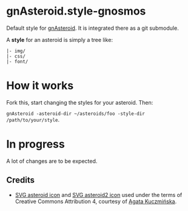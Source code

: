 # gnAsteroid.style-gnosmos

Default style for [gnAsteroid](https://github.com/gnAsteroid/gnAsteroid).
It is integrated there as a git submodule.

A **style** for an asteroid is simply a tree like:

```
|- img/
|- css/
|- font/
```

# How it works

Fork this, start changing the styles for your asteroid. Then:

`gnAsteroid -asteroid-dir ~/asteroids/foo -style-dir /path/to/your/style`.

# In progress

A lot of changes are to be expected.

## Credits

- [SVG asteroid icon](https://iconduck.com/icons/169509/asteroid) and [SVG
  asteroid2 icon](https://iconduck.com/icons/169430/asteroid-2) used under the
terms of Creative Commons Attribution 4, courtesy of [Agata
Kuczmińska](https://iconduck.com/designers/agata-kuczminska).
